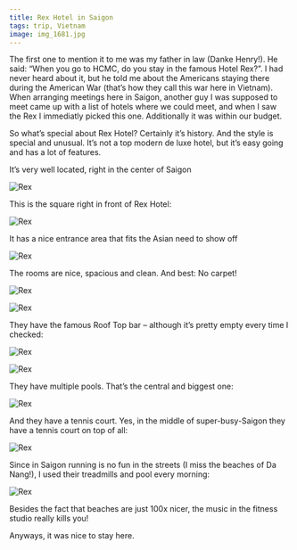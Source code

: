 ```yaml
---
title: Rex Hotel in Saigon
tags: trip, Vietnam
image: img_1681.jpg
---
```


The first one to mention it to me was my father in law (Danke Henry!). He said: “When you go to HCMC, do you stay in the famous Hotel Rex?”. I had never heard about it, but he told me about the Americans staying there during the American War (that’s how they call this war here in Vietnam).
When arranging meetings here in Saigon, another guy I was supposed to meet came up with a list of hotels where we could meet, and when I saw the Rex I immediatly picked this one. Additionally it was within our budget.

So what’s special about Rex Hotel? Certainly it’s history. And the style is special and unusual. It’s not a top modern de luxe hotel, but it’s easy going and has a lot of features.

It’s very well located, right in the center of Saigon

![Rex](img_1681.jpg)

This is the square right in front of Rex Hotel:

![Rex](img_1741.jpg)

It has a nice entrance area that fits the Asian need to show off

![Rex](img_1673.jpg)

The rooms are nice, spacious and clean. And best: No carpet!

![Rex](img_1645.jpg)

![Rex](img_1646.jpg)

They have the famous Roof Top bar – although it’s pretty empty every time I checked:

![Rex](img_1650.jpg)

![Rex](img_1684.jpg)

They have multiple pools. That’s the central and biggest one:

![Rex](img_1664.jpg)

And they have a tennis court. Yes, in the middle of super-busy-Saigon they have a tennis court on top of all:

![Rex](img_1656.jpg)

Since in Saigon running is no fun in the streets (I miss the beaches of Da Nang!), I used their treadmills and pool every morning:

![Rex](img_1690.jpg)

Besides the fact that beaches are just 100x nicer, the music in the fitness studio really kills you!

Anyways, it was nice to stay here.
